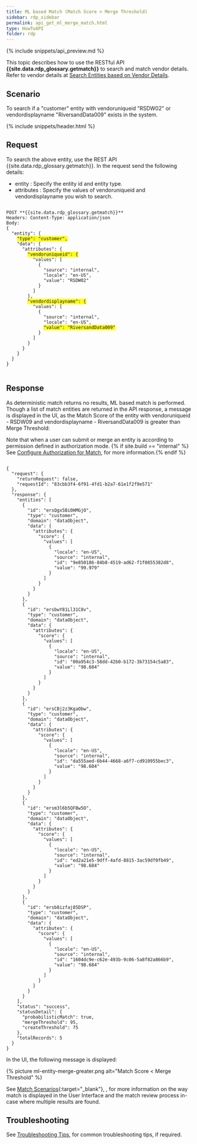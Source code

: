 ```yaml
---
title: ML based Match (Match Score > Merge Threshold)
sidebar: rdp_sidebar
permalink: api_get_ml_merge_match.html
type: HowToAPI
folder: rdp
---
```


{% include snippets/api_preview.md %}

This topic describes how to use the RESTful API **{{site.data.rdp_glossary.getmatch}}** to search and match vendor details. Refer to vendor details at [Search Entities based on Vendor Details](api_get_match_results_scenario3.html).

## Scenario

To search if a "customer" entity with vendoruniqueid "RSDW02" or vendordisplayname "RiversandData009" exists in the system.

{% include snippets/header.html %}

## Request 

To search the above entity, use the REST API {{site.data.rdp_glossary.getmatch}}. In the request send the following details:

* entity : Specify the entity id and entity type.
* attributes : Specify the values of vendoruniqueid and vendordisplayname you wish to search. 

<pre>
<code>
POST **{{site.data.rdp_glossary.getmatch}}**
Headers: Content-Type: application/json
Body:
{
  "entity": {
    <span style="background-color: #FFFF00">"type": "customer",</span>
    "data": {
      "attributes": {
        <span style="background-color: #FFFF00">"vendoruniqueid": {</span>
          "values": [
            {
              "source": "internal",
              "locale": "en-US",
              "value": "RSDW02"
            }
          ]
        },
        <span style="background-color: #FFFF00">"vendordisplayname": {</span>
          "values": [
            {
              "source": "internal",
              "locale": "en-US",
              <span style="background-color: #FFFF00">"value": "RiversandData009"</span>
            }
          ]
        }
      }
    }
  }
}
</code>
</pre>


## Response

As deterministic match returns no results, ML based match is performed. Though a list of match entities are returned in the API response, a message is displayed in the UI, as the Match Score of the entity with vendoruniqueid - RSDW09 and vendordisplayname - RiversandData009 is greater than Merge Threshold:

Note that when a user can submit or merge an entity is according to permission defined in authorization mode. {% if site.build == "internal" %} See [Configure Authorization for Match](/{{site.data.rdp_links_version.APP}}/rdp_feature_match_auth.html), for more information.{% endif %}

<pre><code>
{
  "request": {
    "returnRequest": false,
    "requestId": "83cbb3f4-6f91-4fd1-b2a7-61e1f2f9e571"
  },
  "response": {
    "entities": [
      {
        "id": "ersQgx5Bi0HMGjO",
        "type": "customer",
        "domain": "dataObject",
        "data": {
          "attributes": {
            "score": {
              "values": [
                {
                  "locale": "en-US",
                  "source": "internal",
                  "id": "9e850186-84b8-4519-ad62-f1f0855382d8",
                  "value": "99.979"
                }
              ]
            }
          }
        }
      },
      {
        "id": "ersbwY81Ll31C8v",
        "type": "customer",
        "domain": "dataObject",
        "data": {
          "attributes": {
            "score": {
              "values": [
                {
                  "locale": "en-US",
                  "source": "internal",
                  "id": "00a954c3-58dd-42b0-b172-3b73154c5a83",
                  "value": "98.684"
                }
              ]
            }
          }
        }
      },
      {
        "id": "ersCBj2z3KgaObw",
        "type": "customer",
        "domain": "dataObject",
        "data": {
          "attributes": {
            "score": {
              "values": [
                {
                  "locale": "en-US",
                  "source": "internal",
                  "id": "da555aed-6b44-4668-a6f7-cd910955bec3",
                  "value": "98.684"
                }
              ]
            }
          }
        }
      },
      {
        "id": "ersm3l6b5QFBw5O",
        "type": "customer",
        "domain": "dataObject",
        "data": {
          "attributes": {
            "score": {
              "values": [
                {
                  "locale": "en-US",
                  "source": "internal",
                  "id": "ed2a21e5-9dff-4afd-8815-3ac59df0fb49",
                  "value": "98.684"
                }
              ]
            }
          }
        }
      },
      {
        "id": "ersb8izfaj85DSP",
        "type": "customer",
        "domain": "dataObject",
        "data": {
          "attributes": {
            "score": {
              "values": [
                {
                  "locale": "en-US",
                  "source": "internal",
                  "id": "1604dc9e-c62e-493b-9c06-5a8f82a866b9",
                  "value": "98.684"
                }
              ]
            }
          }
        }
      }
    ],
    "status": "success",
    "statusDetail": {
      "probabilisticMatch": true,
      "mergeThreshold": 95,
      "createThreshold": 75
    },
    "totalRecords": 5
  }
}
</code></pre>

In the UI, the following message is displayed:

{% picture ml-entity-merge-greater.png alt="Match Score < Merge Threshold" %}

See [Match Scenarios](/{{site.data.rdp_links_version.APPU}}/dda_match_usecases.html){:target="_blank"}, , for more information on the way match is displayed in the User Interface and the match review process in-case where multiple results are found.

## Troubleshooting

See [Troubleshooting Tips](api_troubleshooting_tips.html), for common troubleshooting tips, if required.
